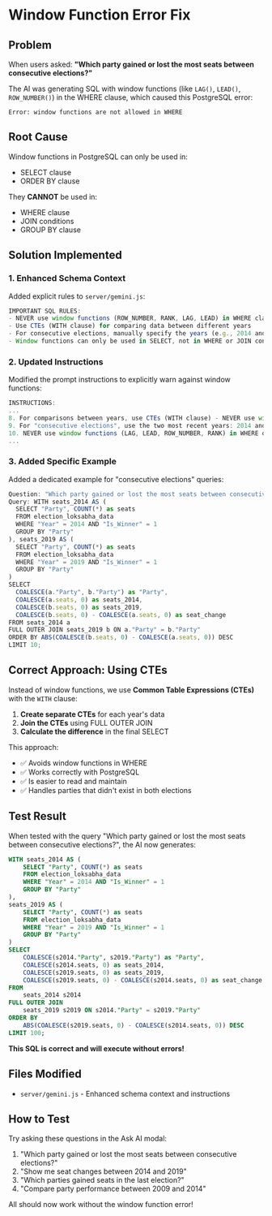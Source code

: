 # Window Function Error Fix

## Problem
When users asked: **"Which party gained or lost the most seats between consecutive elections?"**

The AI was generating SQL with window functions (like `LAG()`, `LEAD()`, `ROW_NUMBER()`) in the WHERE clause, which caused this PostgreSQL error:

```
Error: window functions are not allowed in WHERE
```

## Root Cause
Window functions in PostgreSQL can only be used in:
- SELECT clause
- ORDER BY clause  

They **CANNOT** be used in:
- WHERE clause
- JOIN conditions
- GROUP BY clause

## Solution Implemented

### 1. Enhanced Schema Context
Added explicit rules to `server/gemini.js`:

```javascript
IMPORTANT SQL RULES:
- NEVER use window functions (ROW_NUMBER, RANK, LAG, LEAD) in WHERE clause
- Use CTEs (WITH clause) for comparing data between different years
- For consecutive elections, manually specify the years (e.g., 2014 and 2019)
- Window functions can only be used in SELECT, not in WHERE or JOIN conditions
```

### 2. Updated Instructions
Modified the prompt instructions to explicitly warn against window functions:

```javascript
INSTRUCTIONS:
...
8. For comparisons between years, use CTEs (WITH clause) - NEVER use window functions in WHERE
9. For "consecutive elections", use the two most recent years: 2014 and 2019
10. NEVER use window functions (LAG, LEAD, ROW_NUMBER, RANK) in WHERE or JOIN conditions
...
```

### 3. Added Specific Example
Added a dedicated example for "consecutive elections" queries:

```javascript
Question: "Which party gained or lost the most seats between consecutive elections?"
Query: WITH seats_2014 AS (
  SELECT "Party", COUNT(*) as seats 
  FROM election_loksabha_data 
  WHERE "Year" = 2014 AND "Is_Winner" = 1 
  GROUP BY "Party"
), seats_2019 AS (
  SELECT "Party", COUNT(*) as seats 
  FROM election_loksabha_data 
  WHERE "Year" = 2019 AND "Is_Winner" = 1 
  GROUP BY "Party"
) 
SELECT 
  COALESCE(a."Party", b."Party") as "Party", 
  COALESCE(a.seats, 0) as seats_2014, 
  COALESCE(b.seats, 0) as seats_2019, 
  COALESCE(b.seats, 0) - COALESCE(a.seats, 0) as seat_change 
FROM seats_2014 a 
FULL OUTER JOIN seats_2019 b ON a."Party" = b."Party" 
ORDER BY ABS(COALESCE(b.seats, 0) - COALESCE(a.seats, 0)) DESC 
LIMIT 10;
```

## Correct Approach: Using CTEs

Instead of window functions, we use **Common Table Expressions (CTEs)** with the `WITH` clause:

1. **Create separate CTEs** for each year's data
2. **Join the CTEs** using FULL OUTER JOIN
3. **Calculate the difference** in the final SELECT

This approach:
- ✅ Avoids window functions in WHERE
- ✅ Works correctly with PostgreSQL
- ✅ Is easier to read and maintain
- ✅ Handles parties that didn't exist in both elections

## Test Result

When tested with the query "Which party gained or lost the most seats between consecutive elections?", the AI now generates:

```sql
WITH seats_2014 AS (
    SELECT "Party", COUNT(*) as seats
    FROM election_loksabha_data
    WHERE "Year" = 2014 AND "Is_Winner" = 1
    GROUP BY "Party"
),
seats_2019 AS (
    SELECT "Party", COUNT(*) as seats
    FROM election_loksabha_data
    WHERE "Year" = 2019 AND "Is_Winner" = 1
    GROUP BY "Party"
)
SELECT
    COALESCE(s2014."Party", s2019."Party") as "Party",
    COALESCE(s2014.seats, 0) as seats_2014,
    COALESCE(s2019.seats, 0) as seats_2019,
    COALESCE(s2019.seats, 0) - COALESCE(s2014.seats, 0) as seat_change
FROM
    seats_2014 s2014
FULL OUTER JOIN
    seats_2019 s2019 ON s2014."Party" = s2019."Party"
ORDER BY
    ABS(COALESCE(s2019.seats, 0) - COALESCE(s2014.seats, 0)) DESC
LIMIT 100;
```

**This SQL is correct and will execute without errors!**

## Files Modified
- `server/gemini.js` - Enhanced schema context and instructions

## How to Test

Try asking these questions in the Ask AI modal:
1. "Which party gained or lost the most seats between consecutive elections?"
2. "Show me seat changes between 2014 and 2019"
3. "Which parties gained seats in the last election?"
4. "Compare party performance between 2009 and 2014"

All should now work without the window function error!

